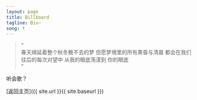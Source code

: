 ```yaml
---
layout: page
title: Billboard
tagline: Biu~
song: t
---
```


>“<br>
> 春天绵延着整个秋冬散不去的梦 但愿梦境里的所有黄昏与清晨 都会在我们往后的每次对望中 从我的眼底荡漾到 你的眼底<br>”

听会歌？

[返回主页]({{ site.url }}{{ site.baseurl }})
